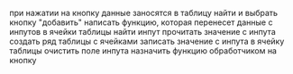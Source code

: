 при нажатии на кнопку данные заносятся в таблицу
  найти и выбрать кнопку "добавить"
  написать функцию, которая перенесет данные с инпутов в ячейки таблицы
    найти инпут
    прочитать значение с инпута
    создать ряд таблицы с ячейками
    записать значение с инпута в ячейку таблицы
    очистить поле инпута
  назначить функцию обработчиком на кнопку